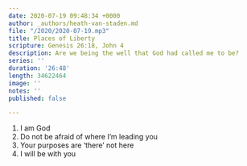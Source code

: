 ```yaml
---
date: 2020-07-19 09:48:34 +0000
author: _authors/heath-van-staden.md
file: "/2020/2020-07-19.mp3"
title: Places of Liberty
scripture: Genesis 26:18, John 4
description: Are we being the well that God had called me to be?
series: ''
duration: '26:48'
length: 34622464
image: ''
notes: ''
published: false

---
```

1. I am God
2. Do not be afraid of where I’m leading you
3. Your purposes are ‘there’ not here
4. I will be with you